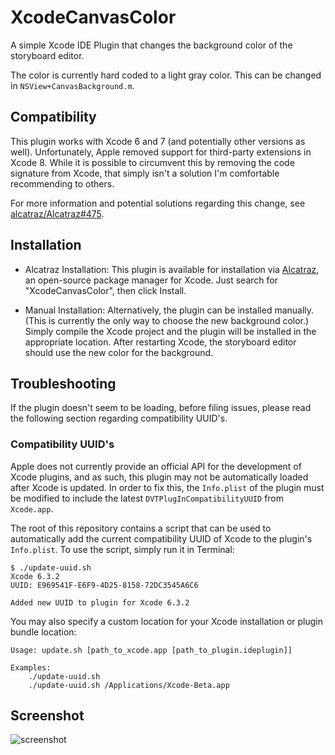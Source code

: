 XcodeCanvasColor
===============

A simple Xcode IDE Plugin that changes the background color of the storyboard
editor.

The color is currently hard coded to a light gray color. This can be changed in
`NSView+CanvasBackground.m`.

## Compatibility

This plugin works with Xcode 6 and 7 (and potentially other versions as well).
Unfortunately, Apple removed support for third-party extensions in Xcode 8.
While it is possible to circumvent this by removing the code signature from
Xcode, that simply isn't a solution I'm comfortable recommending to others.

For more information and potential solutions regarding this change, see
[alcatraz/Alcatraz#475][xcode8-issue].

[xcode8-issue]: https://github.com/alcatraz/Alcatraz/issues/475

## Installation

- Alcatraz Installation: This plugin is available for installation via
  [Alcatraz][1], an open-source package manager for Xcode. Just search for
  "XcodeCanvasColor", then click Install.
  
- Manual Installation: Alternatively, the plugin can be installed manually.
  (This is currently the only way to choose the new background color.) Simply
  compile the Xcode project and the plugin will be installed in the appropriate
  location. After restarting Xcode, the storyboard editor should use the new
  color for the background.

[1]: http://alcatraz.io/

## Troubleshooting

If the plugin doesn't seem to be loading, before filing issues, please read the
following section regarding compatibility UUID's.

### Compatibility UUID's

Apple does not currently provide an official API for the development of Xcode
plugins, and as such, this plugin may not be automatically loaded after Xcode is
updated. In order to fix this, the `Info.plist` of the plugin must be modified
to include the latest `DVTPlugInCompatibilityUUID` from `Xcode.app`.

The root of this repository contains a script that can be used to automatically
add the current compatibility UUID of Xcode to the plugin's `Info.plist`. To use
the script, simply run it in Terminal:

	$ ./update-uuid.sh
	Xcode 6.3.2
	UUID: E969541F-E6F9-4D25-8158-72DC3545A6C6

	Added new UUID to plugin for Xcode 6.3.2

You may also specify a custom location for your Xcode installation or plugin
bundle location:

	Usage: update.sh [path_to_xcode.app [path_to_plugin.ideplugin]]

	Examples:
	    ./update-uuid.sh
	    ./update-uuid.sh /Applications/Xcode-Beta.app

## Screenshot

![screenshot](/../gh-pages/screenshot.png?raw=true)
